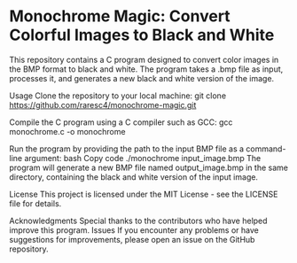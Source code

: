 # Monochrome Magic: Convert Colorful Images to Black and White
This repository contains a C program designed to convert color images in the BMP format to black and white. The program takes a .bmp file as input, processes it, and generates a new black and white version of the image.

Usage
Clone the repository to your local machine:
git clone https://github.com/raresc4/monochrome-magic.git

Compile the C program using a C compiler such as GCC:
gcc monochrome.c -o monochrome

Run the program by providing the path to the input BMP file as a command-line argument:
bash
Copy code
./monochrome input_image.bmp
The program will generate a new BMP file named output_image.bmp in the same directory, containing the black and white version of the input image.


License
This project is licensed under the MIT License - see the LICENSE file for details.

Acknowledgments
Special thanks to the contributors who have helped improve this program.
Issues
If you encounter any problems or have suggestions for improvements, please open an issue on the GitHub repository.
